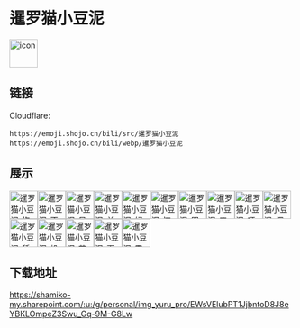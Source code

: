 # 暹罗猫小豆泥
<img src="https://emoji.shojo.cn/bili/src/暹罗猫小豆泥/icon.png" width="50" height="50" alt="icon">

## 链接
Cloudflare:
```
https://emoji.shojo.cn/bili/src/暹罗猫小豆泥
https://emoji.shojo.cn/bili/webp/暹罗猫小豆泥
```
## 展示
<img src="https://emoji.shojo.cn/bili/src/暹罗猫小豆泥/暹罗猫小豆泥-抱大腿.png" width="50" height="50" alt="暹罗猫小豆泥-抱大腿"><img src="https://emoji.shojo.cn/bili/src/暹罗猫小豆泥/暹罗猫小豆泥-不要.png" width="50" height="50" alt="暹罗猫小豆泥-不要"><img src="https://emoji.shojo.cn/bili/src/暹罗猫小豆泥/暹罗猫小豆泥-呆滞.png" width="50" height="50" alt="暹罗猫小豆泥-呆滞"><img src="https://emoji.shojo.cn/bili/src/暹罗猫小豆泥/暹罗猫小豆泥-单纯.png" width="50" height="50" alt="暹罗猫小豆泥-单纯"><img src="https://emoji.shojo.cn/bili/src/暹罗猫小豆泥/暹罗猫小豆泥-好耶.png" width="50" height="50" alt="暹罗猫小豆泥-好耶"><img src="https://emoji.shojo.cn/bili/src/暹罗猫小豆泥/暹罗猫小豆泥-惊讶.png" width="50" height="50" alt="暹罗猫小豆泥-惊讶"><img src="https://emoji.shojo.cn/bili/src/暹罗猫小豆泥/暹罗猫小豆泥-哭.png" width="50" height="50" alt="暹罗猫小豆泥-哭"><img src="https://emoji.shojo.cn/bili/src/暹罗猫小豆泥/暹罗猫小豆泥-来了.png" width="50" height="50" alt="暹罗猫小豆泥-来了"><img src="https://emoji.shojo.cn/bili/src/暹罗猫小豆泥/暹罗猫小豆泥-呸.png" width="50" height="50" alt="暹罗猫小豆泥-呸"><img src="https://emoji.shojo.cn/bili/src/暹罗猫小豆泥/暹罗猫小豆泥-探头.png" width="50" height="50" alt="暹罗猫小豆泥-探头"><img src="https://emoji.shojo.cn/bili/src/暹罗猫小豆泥/暹罗猫小豆泥-舔.png" width="50" height="50" alt="暹罗猫小豆泥-舔"><img src="https://emoji.shojo.cn/bili/src/暹罗猫小豆泥/暹罗猫小豆泥-投币.png" width="50" height="50" alt="暹罗猫小豆泥-投币"><img src="https://emoji.shojo.cn/bili/src/暹罗猫小豆泥/暹罗猫小豆泥-苦鲁西.png" width="50" height="50" alt="暹罗猫小豆泥-苦鲁西"><img src="https://emoji.shojo.cn/bili/src/暹罗猫小豆泥/暹罗猫小豆泥-再见.png" width="50" height="50" alt="暹罗猫小豆泥-再见"><img src="https://emoji.shojo.cn/bili/src/暹罗猫小豆泥/暹罗猫小豆泥-震惊.png" width="50" height="50" alt="暹罗猫小豆泥-震惊">

## 下载地址

https://shamiko-my.sharepoint.com/:u:/g/personal/img_yuru_pro/EWsVElubPT1JjbntoD8J8eYBKLOmpeZ3Swu_Gq-9M-G8Lw